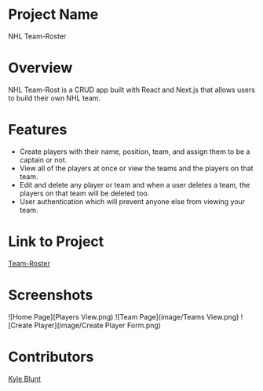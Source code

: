 # Project Name
NHL Team-Roster

# Overview
NHL Team-Rost is a CRUD app built with React and Next.js that allows users to build their own NHL team.

# Features

- Create players with their name, position, team, and assign them to be a captain or not.
- View all of the players at once or view the teams and the players on that team.
- Edit and delete any player or team and when a user deletes a team, the players on that team will be deleted too.
- User authentication which will prevent anyone else from viewing your team.

# Link to Project
[Team-Roster](https://github.com/Oktiv20/INDIVIDUAL-ASSIGNMENT-Team-Roster)

# Screenshots
![Home Page](Players View.png)
![Team Page](image/Teams View.png)
![Create Player](image/Create Player Form.png)

# Contributors

[Kyle Blunt](https://github.com/Oktiv20/INDIVIDUAL-ASSIGNMENT-Team-Roster)

